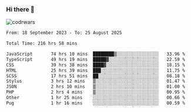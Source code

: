 ### Hi there 👋


![codrwars](https://www.codewars.com/users/rsschool_c9af20f58c35c696/badges/micro) 

<!--START_SECTION:waka-->

```txt
From: 18 September 2023 - To: 25 August 2025

Total Time: 216 hrs 58 mins

JavaScript       74 hrs 10 mins  ████████▒░░░░░░░░░░░░░░░░   33.96 %
TypeScript       49 hrs 19 mins  █████▓░░░░░░░░░░░░░░░░░░░   22.59 %
CSS              39 hrs 38 mins  ████▓░░░░░░░░░░░░░░░░░░░░   18.15 %
HTML             25 hrs 39 mins  ███░░░░░░░░░░░░░░░░░░░░░░   11.75 %
SCSS             17 hrs 51 mins  ██░░░░░░░░░░░░░░░░░░░░░░░   08.18 %
Stylus           3 hrs 12 mins   ▒░░░░░░░░░░░░░░░░░░░░░░░░   01.47 %
JSON             2 hrs 10 mins   ▒░░░░░░░░░░░░░░░░░░░░░░░░   01.00 %
PHP              2 hrs 4 mins    ▒░░░░░░░░░░░░░░░░░░░░░░░░   00.95 %
Other            1 hr 25 mins    ░░░░░░░░░░░░░░░░░░░░░░░░░   00.66 %
Pug              1 hr 16 mins    ░░░░░░░░░░░░░░░░░░░░░░░░░   00.59 %
```

<!--END_SECTION:waka-->
